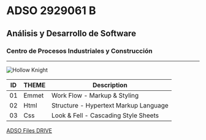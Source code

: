 # ADSO 2929061 B

## Análisis y Desarrollo de Software

### Centro de Procesos Industriales y Construcción

---

![Hollow Knight](https://tinyurl.com/32t822xh)

| ID | THEME | Description                          |
|--- |---    |---                                   |
|01  | Emmet |Work Flow - Markup & Styling          |
|02  | Html  |Structure - Hypertext Markup Language |
|03  | Css   |Look & Fell - Cascading Style Sheets  |

[ADSO Files DRIVE](https://tinyurl.com/wnkk334u)
